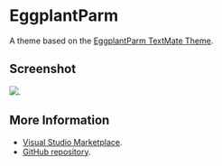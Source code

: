# EggplantParm

A theme based on the [EggplantParm TextMate Theme](http://colorsublime.com/theme/EggplantParm).


## Screenshot
![](https://raw.githubusercontent.com/gerane/VSCodeThemes/master/gerane.Theme-EggplantParm/screenshot.png).


## More Information
* [Visual Studio Marketplace](https://marketplace.visualstudio.com/items/gerane.Theme-EggplantParm).
* [GitHub repository](https://github.com/gerane/VSCodeThemes).
